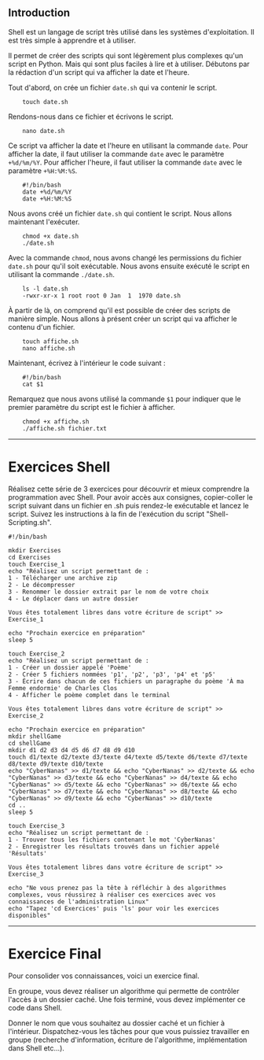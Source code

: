 ## Introduction

Shell est un langage de script très utilisé dans les systèmes d'exploitation. Il est très simple à apprendre et à utiliser.

Il permet de créer des scripts qui sont légèrement plus complexes qu'un script en Python. Mais qui sont plus faciles à lire et à utiliser. Débutons par la rédaction d'un script qui va afficher la date et l'heure.

Tout d'abord, on crée un fichier `date.sh` qui va contenir le script.

```
    touch date.sh
```

Rendons-nous dans ce fichier et écrivons le script.

```
    nano date.sh
```

Ce script va afficher la date et l'heure en utilisant la commande `date`. Pour afficher la date, il faut utiliser la commande `date` avec le paramètre `+%d/%m/%Y`. Pour afficher l'heure, il faut utiliser la commande `date` avec le paramètre `+%H:%M:%S`.

```
    #!/bin/bash
    date +%d/%m/%Y
    date +%H:%M:%S
```

Nous avons créé un fichier `date.sh` qui contient le script. Nous allons maintenant l'exécuter.

```
    chmod +x date.sh
    ./date.sh
```

Avec la commande `chmod`, nous avons changé les permissions du fichier `date.sh` pour qu'il soit exécutable. Nous avons ensuite exécuté le script en utilisant la commande `./date.sh`.

```
    ls -l date.sh
    -rwxr-xr-x 1 root root 0 Jan  1  1970 date.sh
```

À partir de là, on comprend qu'il est possible de créer des scripts de manière simple. Nous allons à présent créer un script qui va afficher le contenu d'un fichier.

```
    touch affiche.sh
    nano affiche.sh
````

Maintenant, écrivez à l'intérieur le code suivant :

```
    #!/bin/bash
    cat $1
```

Remarquez que nous avons utilisé la commande `$1` pour indiquer que le premier paramètre du script est le fichier à afficher.

```
    chmod +x affiche.sh
    ./affiche.sh fichier.txt
```

-----

# Exercices Shell

Réalisez cette série de 3 exercices pour découvrir et mieux comprendre la programmation avec Shell. Pour avoir accès aux consignes, copier-coller le script suivant dans un fichier en .sh puis rendez-le exécutable et lancez le script. Suivez les instructions à la fin de l'exécution du script "Shell-Scripting.sh".

````
#!/bin/bash

mkdir Exercises
cd Exercises
touch Exercise_1
echo "Réalisez un script permettant de : 
1 - Télécharger une archive zip
2 - Le décompresser
3 - Renommer le dossier extrait par le nom de votre choix
4 - Le déplacer dans un autre dossier

Vous êtes totalement libres dans votre écriture de script" >> Exercise_1

echo "Prochain exercice en préparation"
sleep 5

touch Exercise_2
echo "Réalisez un script permettant de : 
1 - Créer un dossier appelé 'Poème'
2 - Créer 5 fichiers nommées 'p1', 'p2', 'p3', 'p4' et 'p5'
3 - Écrire dans chacun de ces fichiers un paragraphe du poème 'À ma Femme endormie' de Charles Clos
4 - Afficher le poème complet dans le terminal 

Vous êtes totalement libres dans votre écriture de script" >> Exercise_2

echo "Prochain exercice en préparation"
mkdir shellGame
cd shellGame
mkdir d1 d2 d3 d4 d5 d6 d7 d8 d9 d10
touch d1/texte d2/texte d3/texte d4/texte d5/texte d6/texte d7/texte d8/texte d9/texte d10/texte
echo "CyberNanas" >> d1/texte && echo "CyberNanas" >> d2/texte && echo "CyberNanas" >> d3/texte && echo "CyberNanas" >> d4/texte && echo "CyberNanas" >> d5/texte && echo "CyberNanas" >> d6/texte && echo "CyberNanas" >> d7/texte && echo "CyberNanas" >> d8/texte && echo "CyberNanas" >> d9/texte && echo "CyberNanas" >> d10/texte
cd ..
sleep 5

touch Exercise_3
echo "Réalisez un script permettant de : 
1 - Trouver tous les fichiers contenant le mot 'CyberNanas'
2 - Enregistrer les résultats trouvés dans un fichier appelé 'Résultats'

Vous êtes totalement libres dans votre écriture de script" >> Exercise_3

echo "Ne vous prenez pas la tête à réfléchir à des algorithmes complexes, vous réussirez à réaliser ces exercices avec vos connaissances de l'administration Linux"
echo "Tapez 'cd Exercices' puis 'ls' pour voir les exercices disponibles"

````

-----

# Exercice Final

Pour consolider vos connaissances, voici un exercice final.

En groupe, vous devez réaliser un algorithme qui permette de contrôler l'accès à un dossier caché.
Une fois terminé, vous devez implémenter ce code dans Shell.

Donner le nom que vous souhaitez au dossier caché et un fichier à l'intérieur.
Dispatchez-vous les tâches pour que vous puissiez travailler en groupe (recherche d'information, écriture de l'algorithme, implémentation dans Shell etc...).